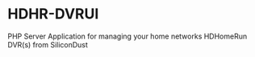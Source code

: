 # HDHR-DVRUI
PHP Server Application for managing your home networks HDHomeRun DVR(s) from SiliconDust
